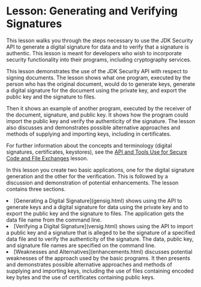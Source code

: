 
# Lesson: Generating and Verifying Signatures

This lesson walks you through the steps necessary to use the JDK Security API to generate a digital signature for data and to verify that a signature is authentic. This lesson is meant for developers who wish to incorporate security functionality into their programs, including cryptography services.

This lesson demonstrates the use of the JDK Security API with respect to signing documents. The lesson shows what one program, executed by the person who has the original document, would do to generate keys, generate a digital signature for the document using the private key, and export the public key and the signature to files.

Then it shows an example of another program, executed by the receiver of the document, signature, and public key. It shows how the program could import the public key and verify the authenticity of the signature. The lesson also discusses and demonstrates possible alternative approaches and methods of supplying and importing keys, including in certificates.

For further information about the concepts and terminology (digital signatures, certificates, keystores), see the 
[API and Tools Use for Secure Code and File Exchanges](../sigcert/index.html) lesson.

In this lesson you create two basic applications, one for the digital signature generation and the other for the verification. This is followed by a discussion and demonstration of potential enhancements. The lesson contains three sections.

<li>
[Generating a Digital Signature](gensig.html) shows using the API to generate keys and a digital signature for data using the private key and to export the public key and the signature to files. The application gets the data file name from the command line.
</li>
<li>
[Verifying a Digital Signature](versig.html) shows using the API to import a public key and a signature that is alleged to be the signature of a specified data file and to verify the authenticity of the signature. The data, public key, and signature file names are specified on the command line.
</li>
<li>
[Weaknesses and Alternatives](enhancements.html) discusses potential weaknesses of the approach used by the basic programs. It then presents and demonstrates possible alternative approaches and methods of supplying and importing keys, including the use of files containing encoded key bytes and the use of certificates containing public keys.
</li>
